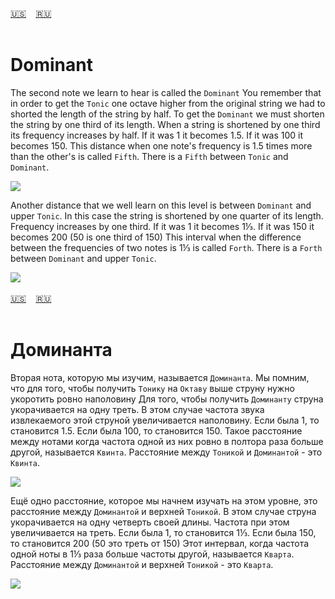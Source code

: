 <span id="en"><a href='#en'>🇺🇸</a> &nbsp;&nbsp;&nbsp;<a href='#ru'>🇷🇺</a> &nbsp;&nbsp;&nbsp;</span><br><br>
# Dominant

The second note we learn to hear is called the `Dominant`
You remember that in order to get the `Tonic` one octave higher from the original string we had to shorted the length of the string by half.
To get the `Dominant` we must shorten the string by one third of its length. When a string is shortened by one third its frequency increases by half. If it was 1 it becomes 1.5. If it was 100 it becomes 150.
This distance when one note's frequency is 1.5 times more than the other's is called `Fifth`. There is a `Fifth` between `Tonic` and `Dominant`.

![](https://github.com/stolbitsa/stolbitsa/assets/149964365/795ba3c2-6c95-4480-b857-b2841e9727d0)

Another distance that we well learn on this level is between `Dominant` and upper `Tonic`. In this case the string is shortened by one quarter of its length. 
Frequency increases by one third. If it was 1 it becomes 1⅓. If it was 150 it becomes 200 (50 is one third of 150)
This interval when the difference between the frequencies of two notes is 1⅓ is called `Forth`. There is a `Forth` between `Dominant` and upper `Tonic`.

![](https://github.com/stolbitsa/stolbitsa/assets/149964365/2eb40fe2-e1ed-4c6b-8ed5-8492bc708f83)<br><br>
<span id="ru"><a href='#en'>🇺🇸</a> &nbsp;&nbsp;&nbsp;<a href='#ru'>🇷🇺</a> &nbsp;&nbsp;&nbsp;</span><br><br>
# Доминанта

Вторая нота, которую мы изучим, называется `Доминанта`.
Мы помним, что для того, чтобы получить `Тонику` на `Октаву` выше струну нужно укоротить ровно наполовину
Для того, чтобы получить `Доминанту` струна укорачивается на одну треть. В этом случае частота звука извлекаемого этой струной увеличивается наполовину. Если была 1, то становится 1.5. Если была 100, то становится 150.
Такое расстояние между нотами когда частота одной из них ровно в полтора раза больше другой, называется `Квинта`. Расстояние между `Тоникой` и `Доминантой` - это `Квинта`.

![](https://github.com/stolbitsa/stolbitsa/assets/149964365/795ba3c2-6c95-4480-b857-b2841e9727d0)

Ещё одно расстояние, которое мы начнем изучать на этом уровне, это расстояние между `Доминантой` и верхней `Тоникой`. В этом случае струна укорачивается на одну четверть своей длины.
Частота при этом увеличивается на треть. Если была 1, то становится 1⅓. Если была 150, то становится 200 (50 это треть от 150) 
Этот интервал, когда частота одной ноты в 1⅓ раза больше частоты другой, называется `Кварта`. Расстояние между `Доминантой` и верхней `Тоникой` - это `Кварта`.

![](https://github.com/stolbitsa/stolbitsa/assets/149964365/2eb40fe2-e1ed-4c6b-8ed5-8492bc708f83)<br><br>
